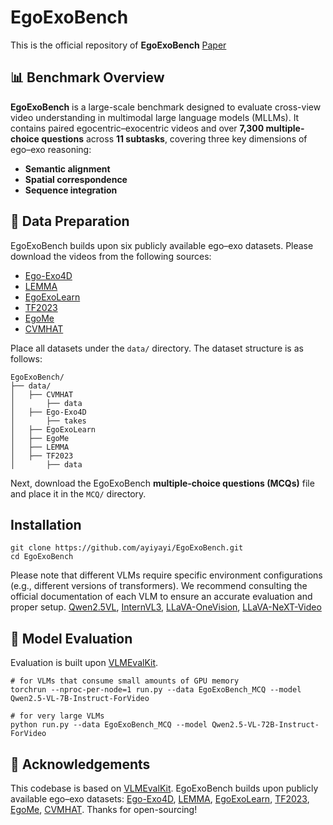 # EgoExoBench

  
This is the official repository of **EgoExoBench** [Paper]()

## 📊 Benchmark Overview

**EgoExoBench** is a large-scale benchmark designed to evaluate cross-view video understanding in multimodal large language models (MLLMs). It contains paired egocentric–exocentric videos and over **7,300 multiple-choice questions** across **11 subtasks**, covering three key dimensions of ego–exo reasoning:

* **Semantic alignment**
* **Spatial correspondence**
* **Sequence integration**

## 📝 Data Preparation
EgoExoBench builds upon six publicly available ego–exo datasets. Please download the videos from the following sources:

* [Ego-Exo4D](https://ego-exo4d-data.org/)
* [LEMMA](https://sites.google.com/view/lemma-activity)
* [EgoExoLearn](https://huggingface.co/datasets/hyf015/EgoExoLearn)
* [TF2023](https://github.com/facebookresearch/Ego-Exo)
* [EgoMe](https://huggingface.co/datasets/HeqianQiu/EgoMe)
* [CVMHAT](https://github.com/RuizeHan/CVMHT)

Place all datasets under the `data/` directory. The dataset structure is as follows:
```
EgoExoBench/
├── data/
│   ├── CVMHAT
│   	├── data
│   ├── Ego-Exo4D
│   	├── takes
│   ├── EgoExoLearn
│   ├── EgoMe
│   ├── LEMMA
│   ├── TF2023
│   	├── data
```

Next, download the EgoExoBench **multiple-choice questions (MCQs)** file and place it in the `MCQ/` directory.

## Installation
```
git clone https://github.com/ayiyayi/EgoExoBench.git
cd EgoExoBench
```

Please note that different VLMs require specific environment configurations (e.g., different versions of transformers). We recommend consulting the official documentation of each VLM to ensure an accurate evaluation and proper setup.
[Qwen2.5VL](https://github.com/QwenLM/Qwen2.5-VL), [InternVL3](https://github.com/OpenGVLab/InternVL), [LLaVA-OneVision](https://github.com/LLaVA-VL/LLaVA-NeXT), [LLaVA-NeXT-Video](https://github.com/LLaVA-VL/LLaVA-NeXT)

## 🚀 Model Evaluation
Evaluation is built upon [VLMEvalKit](https://github.com/open-compass/VLMEvalKit).
```
# for VLMs that consume small amounts of GPU memory
torchrun --nproc-per-node=1 run.py --data EgoExoBench_MCQ --model Qwen2.5-VL-7B-Instruct-ForVideo

# for very large VLMs
python run.py --data EgoExoBench_MCQ --model Qwen2.5-VL-72B-Instruct-ForVideo
```

## 🙏 Acknowledgements
This codebase is based on [VLMEvalKit](https://github.com/open-compass/VLMEvalKit).
EgoExoBench builds upon publicly available ego–exo datasets: [Ego-Exo4D](https://ego-exo4d-data.org/), [LEMMA](https://sites.google.com/view/lemma-activity), [EgoExoLearn](https://huggingface.co/datasets/hyf015/EgoExoLearn),  [TF2023](https://github.com/facebookresearch/Ego-Exo), [EgoMe](https://huggingface.co/datasets/HeqianQiu/EgoMe), [CVMHAT](https://github.com/RuizeHan/CVMHT).
Thanks for open-sourcing!
